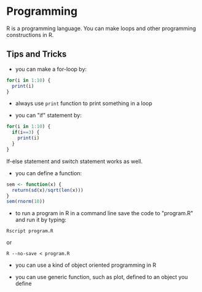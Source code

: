 # Programming

R is a programming language. You can make loops and other programming constructions in R.

## Tips and Tricks

* you can make a for-loop by:
```R
for(i in 1:10) {
  print(i)
}
```

* always use `print` function to print something in a loop

* you can "if" statement by:
```R
for(i in 1:10) {
  if(i==3) {
    print(i)
  }
}
```
If-else statement and switch statement works as well.

* you can define a function:
```R
sem <- function(x) {
  return(sd(x)/sqrt(len(x)))
}
sem(rnorm(10))
```

* to run a program in R in a command line save the code to "program.R" and run it by typing:
```
Rscript program.R
```
or
```
R --no-save < program.R
```

* you can use a kind of object oriented programming in R

* you can use generic function, such as plot, defined to an object you define

